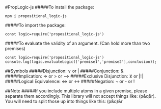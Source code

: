#PropLogic-js
#####To install the package:
```
npm i propositional_logic-js
```
#####To import the package:
```
const logic=require('propositional_logic-js')
```
#####To evaluate the validity of an argument. (Can hold more than two premises)
```
const logic=require('propositional_logic-js')
console.log(logic.evaluateLogic(['premise1','premise2'],conclusion));
```

##Symbols
#####Disjunction: ∨ or |
#####Conjunction: &
#####Implication: ⇒ or > or -->
#####Exclusive Disjunction: ⊻ or |!|
#####Logical Equivalence: ⇔ or <->
#####Negation: ¬ or - or !

##Note
#####If you include multiple atoms in a given premise, please separate them accordingly. This library will not accept things like: (p&q&r). You will need to split those up into things like this: (p&q)&r
